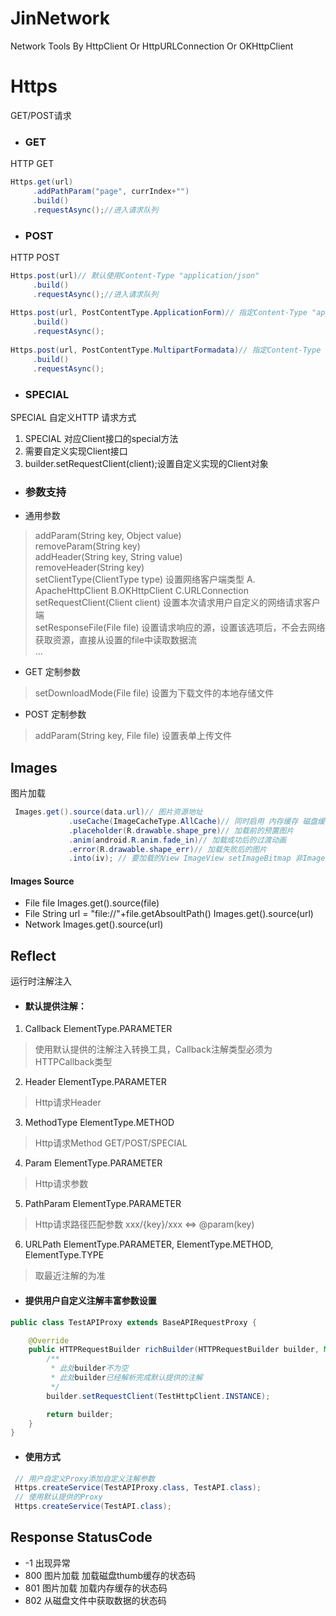 # JinNetwork
Network Tools By HttpClient Or HttpURLConnection Or OKHttpClient

# Https 
GET/POST请求
* ### GET
HTTP GET
```java
Https.get(url)
     .addPathParam("page", currIndex+"")
     .build()
     .requestAsync();//进入请求队列
```
* ### POST
HTTP POST
```Java
Https.post(url)// 默认使用Content-Type "application/json"
     .build()
     .requestAsync();//进入请求队列
     
Https.post(url, PostContentType.ApplicationForm)// 指定Content-Type "application/x-www-form-urlencoded"
     .build()
     .requestAsync();
   
Https.post(url, PostContentType.MultipartFormadata)// 指定Content-Type "multipart/form-data"
     .build()
     .requestAsync();
```
* ### SPECIAL
SPECIAL 自定义HTTP 请求方式 
1. SPECIAL 对应Client接口的special方法
2. 需要自定义实现Client接口
3. builder.setRequestClient(client);设置自定义实现的Client对象 

* ### 参数支持
* 通用参数
> addParam(String key, Object value)  
> removeParam(String key)  
> addHeader(String key, String value)  
> removeHeader(String key)  
> setClientType(ClientType type) 设置网络客户端类型 A. ApacheHttpClient B.OKHttpClient C.URLConnection  
> setRequestClient(Client client) 设置本次请求用户自定义的网络请求客户端  
> setResponseFile(File file) 设置请求响应的源，设置该选项后，不会去网络获取资源，直接从设置的file中读取数据流  
> ...  
* GET 定制参数 
> setDownloadMode(File file) 设置为下载文件的本地存储文件  
* POST 定制参数
> addParam(String key, File file) 设置表单上传文件  

## Images 
图片加载
```Java
 Images.get().source(data.url)// 图片资源地址
             .useCache(ImageCacheType.AllCache)// 同时启用 内存缓存 磁盘缓存
             .placeholder(R.drawable.shape_pre)// 加载前的预置图片
             .anim(android.R.anim.fade_in)// 加载成功后的过渡动画
             .error(R.drawable.shape_err)// 加载失败后的图片
             .into(iv); // 要加载的View ImageView setImageBitmap 非ImageView setBackgroundDrawable
```

#### Images Source
* File file Images.get().source(file)
* File String url = "file://"+file.getAbsoultPath() Images.get().source(url)
* Network Images.get().source(url)

## Reflect
运行时注解注入

* #### 默认提供注解：
1. Callback ElementType.PARAMETER
> 使用默认提供的注解注入转换工具，Callback注解类型必须为 HTTPCallback类型 
2. Header ElementType.PARAMETER
> Http请求Header 
3. MethodType ElementType.METHOD
> Http请求Method GET/POST/SPECIAL 
4. Param ElementType.PARAMETER
> Http请求参数 
5. PathParam ElementType.PARAMETER
> Http请求路径匹配参数 xxx/{key}/xxx <=> @param(key) 
6. URLPath ElementType.PARAMETER, ElementType.METHOD, ElementType.TYPE 
> 取最近注解的为准 

* #### 提供用户自定义注解丰富参数设置
```Java
public class TestAPIProxy extends BaseAPIRequestProxy {

    @Override
    public HTTPRequestBuilder richBuilder(HTTPRequestBuilder builder, Method method, Object[] args) {
        /**
         * 此处builder不为空
         * 此处builder已经解析完成默认提供的注解
         */
        builder.setRequestClient(TestHttpClient.INSTANCE);

        return builder;
    }
}
```

* #### 使用方式
```Java
 // 用户自定义Proxy添加自定义注解参数
 Https.createService(TestAPIProxy.class, TestAPI.class);
 // 使用默认提供的Proxy
 Https.createService(TestAPI.class);
```

## Response StatusCode
* -1  出现异常
* 800 图片加载 加载磁盘thumb缓存的状态码
* 801 图片加载 加载内存缓存的状态码
* 802 从磁盘文件中获取数据的状态码
  
